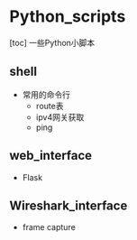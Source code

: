 # Python_scripts
[toc]
一些Python小脚本

## shell 
- 常用的命令行
  - route表
  - ipv4网关获取
  - ping

## web_interface
- Flask

## Wireshark_interface
- frame capture